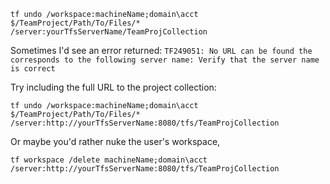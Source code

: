 <!--{Title:"Undo Another User's Checkout In TFS 2010",Intro:"Sometimes developers leave the dev team, or the organization. Sometimes you pave a dev machine with files checked out. Here's how to reset the checkout status for that user/workstation.",PublishedOn:"Mar 3 2014"}-->

    tf undo /workspace:machineName;domain\acct $/TeamProject/Path/To/Files/* /server:yourTfsServerName/TeamProjCollection

Sometimes I'd see an error returned: `TF249051: No URL can be found the corresponds to the following server name: Verify that the server name is correct`

Try including the full URL to the project collection:

    tf undo /workspace:machineName;domain\acct $/TeamProject/Path/To/Files/* /server:http://yourTfsServerName:8080/tfs/TeamProjCollection


Or maybe you'd rather nuke the user's workspace,

    tf workspace /delete machineName;domain\acct /server:http://yourTfsServerName:8080/tfs/TeamProjCollection
    
